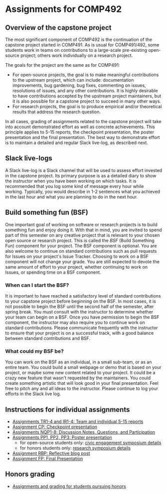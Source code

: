 # Assignments for COMP492


## Overview of the capstone project

The most significant component of COMP492 is the continuation of the
capstone project started in COMP491. As is usual for
COMP491/492, some students work in teams on contributions to a
large-scale pre-existing open-source project; others work individually
on a research project.

The goals for the project are the same as for COMP491:
* For open-source projects, the goal is to make meaningful
  contributions to the upstream project, which can include:
  documentation improvements, bug gardening, bug fixes, commenting on
  issues, resolutions of issues, and any other contributions. It is
  highly desirable to have contributions accepted by the upstream
  project maintainers, but it is also possible for a capstone
  project to succeed in many other ways.
* For research projects, the goal is to produce empirical and/or
  theoretical results that address the research question.

In all cases, grading of assignments related to the capstone
project will take into account demonstrated effort as well as concrete
achievements. This principle applies to 5-15 reports, the checkpoint
presentation, the poster presentation and the final presentation. The
best way to demonstrate effort is to maintain a detailed and regular
Slack live-log, as described next.

## Slack live-logs

A Slack live-log is a Slack channel that will be used to assess effort
invested in the capstone project. Its primary
purpose is as a detailed diary to show the instructor when you have
been working on which tasks. It is recommended that you log some kind
of message every hour while working. Typically, you would
describe in 1-2 sentences what you achieved in the last hour and
what you are planning to do in the next hour.

## Build something fun (BSF)

One important goal of working on software or research projects is to
build something fun and enjoy doing it. With that in mind, you are
invited to spend part of this semester on any creative project that is
relevant to your chosen open source or research project. This is
called the *BSF* (Build Something Fun) component for your project. The
BSF component is optional. You are also welcome to continue on
standard contributions such as pull requests for Issues on your
project's Issue Tracker. Choosing to work on a BSF component will not
change your grade. You are still expected to devote the same amount of
effort to your project, whether continuing to work on Issues, or
spending time on a BSF component. 

### When can I start the BSF?

It is important to have reached a
satisfactory level of standard contributions to your capstone project
before beginning on the BSF. In most cases, it is not possible to begin the BSF until the second half of the semester, after spring break. You must consult with the instructor to
determine whether your team can begin on a BSF. Once you have
permission to begin the BSF component, the instructor may also require
you to continue work on standard contributions. Please communicate
frequently with the instructor to ensure that your project is on a
successful track, with a good balance between standard contributions
and BSF.

### What could my BSF be?

You can work on the BSF as an individual, in a small sub-team, or as an
entire team. You could build a small webpage or demo that is based on
your project, or maybe some new content related to your project. It
could be a crazy new feature that wasn't requested by the
maintainers. You could create something artistic that will look good
in your final presentation. Feel free to pitch any and all ideas to
the instructor. Please continue to log your efforts in the Slack live
log.


## Instructions for individual assignments

* [Assignments TR1-4 and IR1-4: Team and individual 5-15 reports](TR-IR.docx)
* [Assignment CP: Checkpoint presentation](CP.docx)
* [Assignments NQP1-8: Discussion Notes, Questions, and Participation](NQP.docx)
* [Assignments PP1, PP2, PP3: Poster presentation](PP.docx)
  - for open-source students only: [civic engagement symposium details](https://www.dickinson.edu/info/20378/civic_engagement/4213/civic_engagement_symposium)
  - for honors students only: [research symposium details](research-symposium.docx)
* [Assignment RBP: Reflective blog post](RBP.docx)
* [Assignment FP: Final Presentation](FP.docx)

## Honors grading

* [Assignments and grading for students pursuing honors](honors-grading.docx)
